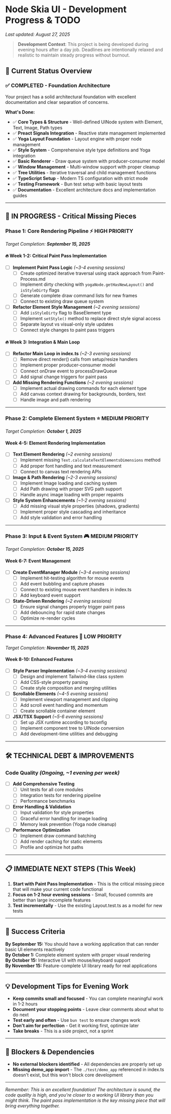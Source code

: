 # Node Skia UI - Development Progress & TODO

*Last updated: August 27, 2025*

> **Development Context**: This project is being developed during evening hours after a day job. Deadlines are intentionally relaxed and realistic to maintain steady progress without burnout.

## 🎯 Current Status Overview

### ✅ **COMPLETED** - Foundation Architecture
Your project has a solid architectural foundation with excellent documentation and clear separation of concerns.

**What's Done:**
- ✅ **Core Types & Structure** - Well-defined UINode system with Element, Text, Image, Path types
- ✅ **Preact Signals Integration** - Reactive state management implemented
- ✅ **Yoga Layout Foundation** - Layout engine with proper node management
- ✅ **Style System** - Comprehensive style type definitions and Yoga integration
- ✅ **Basic Renderer** - Draw queue system with producer-consumer model
- ✅ **Window Management** - Multi-window support with proper cleanup
- ✅ **Tree Utilities** - Iterative traversal and child management functions
- ✅ **TypeScript Setup** - Modern TS configuration with strict mode
- ✅ **Testing Framework** - Bun test setup with basic layout tests
- ✅ **Documentation** - Excellent architecture docs and implementation guides

---

## 🚧 **IN PROGRESS** - Critical Missing Pieces

### Phase 1: Core Rendering Pipeline ⚡ **HIGH PRIORITY**
*Target Completion: **September 15, 2025***

#### 🔥 **Week 1-2: Critical Paint Pass Implementation**
- [ ] **Implement Paint Pass Logic** *(~3-4 evening sessions)*
  - [ ] Create optimized iterative traversal using stack approach from Paint-Process.md
  - [ ] Implement dirty checking with `yogaNode.getHasNewLayout()` and `isStyleDirty` flags  
  - [ ] Generate complete draw command lists for new frames
  - [ ] Connect to existing draw queue system

- [ ] **Refactor Element Style Management** *(~2 evening sessions)*
  - [ ] Add `isStyleDirty` flag to BaseElement type
  - [ ] Implement `setStyle()` method to replace direct style signal access
  - [ ] Separate layout vs visual-only style updates
  - [ ] Connect style changes to paint pass triggers

#### 🔥 **Week 3: Integration & Main Loop**
- [ ] **Refactor Main Loop in index.ts** *(~2-3 evening sessions)*
  - [ ] Remove direct render() calls from setup/resize handlers
  - [ ] Implement proper producer-consumer model
  - [ ] Connect onDraw event to processDrawQueue
  - [ ] Add signal change triggers for paint pass

- [ ] **Add Missing Rendering Functions** *(~2 evening sessions)*
  - [ ] Implement actual drawing commands for each element type
  - [ ] Add canvas context drawing for backgrounds, borders, text
  - [ ] Handle image and path rendering

---

### Phase 2: Complete Element System ⭐ **MEDIUM PRIORITY**
*Target Completion: **October 1, 2025***

#### **Week 4-5: Element Rendering Implementation**
- [ ] **Text Element Rendering** *(~2 evening sessions)*
  - [ ] Implement missing `Text.calculateTextElementsDimensions` method
  - [ ] Add proper font handling and text measurement
  - [ ] Connect to canvas text rendering APIs

- [ ] **Image & Path Rendering** *(~2-3 evening sessions)*
  - [ ] Implement Image loading and caching system
  - [ ] Add Path drawing with proper SVG path support
  - [ ] Handle async image loading with proper repaints

- [ ] **Style System Enhancements** *(~1-2 evening sessions)*
  - [ ] Add missing visual style properties (shadows, gradients)
  - [ ] Implement proper style cascading and inheritance
  - [ ] Add style validation and error handling

---

### Phase 3: Input & Event System 🎮 **MEDIUM PRIORITY**
*Target Completion: **October 15, 2025***

#### **Week 6-7: Event Management**
- [ ] **Create EventManager Module** *(~3-4 evening sessions)*
  - [ ] Implement hit-testing algorithm for mouse events
  - [ ] Add event bubbling and capture phases
  - [ ] Connect to existing mouse event handlers in index.ts
  - [ ] Add keyboard event support

- [ ] **State-Driven Rendering** *(~2 evening sessions)*
  - [ ] Ensure signal changes properly trigger paint pass
  - [ ] Add debouncing for rapid state changes
  - [ ] Optimize re-render cycles

---

### Phase 4: Advanced Features 🚀 **LOW PRIORITY**
*Target Completion: **November 15, 2025***

#### **Week 8-10: Enhanced Features**
- [ ] **Style Parser Implementation** *(~3-4 evening sessions)*
  - [ ] Design and implement Tailwind-like class system
  - [ ] Add CSS-style property parsing
  - [ ] Create style composition and merging utilities

- [ ] **Scrollable Elements** *(~4-5 evening sessions)*
  - [ ] Implement viewport management and clipping
  - [ ] Add scroll event handling and momentum
  - [ ] Create scrollable container element

- [ ] **JSX/TSX Support** *(~5-6 evening sessions)*
  - [ ] Set up JSX runtime according to tsconfig
  - [ ] Implement component tree to UINode conversion
  - [ ] Add development-time utilities and debugging

---

## 🛠️ **TECHNICAL DEBT & IMPROVEMENTS**

### Code Quality *(Ongoing, ~1 evening per week)*
- [ ] **Add Comprehensive Testing**
  - [ ] Unit tests for all core modules
  - [ ] Integration tests for rendering pipeline
  - [ ] Performance benchmarks
  
- [ ] **Error Handling & Validation**
  - [ ] Input validation for style properties
  - [ ] Graceful error handling for image loading
  - [ ] Memory leak prevention (Yoga node cleanup)

- [ ] **Performance Optimization**
  - [ ] Implement draw command batching
  - [ ] Add render caching for static elements
  - [ ] Profile and optimize hot paths

---

## 📋 **IMMEDIATE NEXT STEPS** (This Week)

1. **Start with Paint Pass Implementation** - This is the critical missing piece that will make your current code functional
2. **Focus on 1-2 hour evening sessions** - Small, focused commits are better than large incomplete features
3. **Test incrementally** - Use the existing Layout.test.ts as a model for new tests

---

## 🎯 **Success Criteria**

**By September 15:** You should have a working application that can render basic UI elements reactively  
**By October 1:** Complete element system with proper visual rendering  
**By October 15:** Interactive UI with mouse/keyboard support  
**By November 15:** Feature-complete UI library ready for real applications

---

## 💡 **Development Tips for Evening Work**

- **Keep commits small and focused** - You can complete meaningful work in 1-2 hours
- **Document your stopping points** - Leave clear comments about what to do next
- **Test early and often** - Use `bun test` to ensure changes work
- **Don't aim for perfection** - Get it working first, optimize later
- **Take breaks** - This is a side project, not a sprint

---

## 🚨 **Blockers & Dependencies**

- **No external blockers identified** - All dependencies are properly set up
- **Missing demo_app import** - The `./test/demo_app` referenced in index.ts doesn't exist, but this won't block core development

---

*Remember: This is an excellent foundation! The architecture is sound, the code quality is high, and you're closer to a working UI library than you might think. The paint pass implementation is the key missing piece that will bring everything together.*
